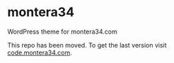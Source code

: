 montera34
=========

WordPress theme for montera34.com

This repo has been moved. To get the last version visit [code.montera34.com](https://code.montera34.com/montera34/montera34).
